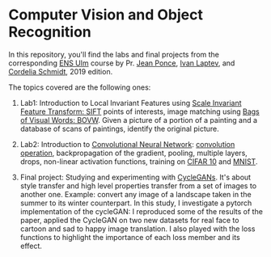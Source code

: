 # Computer Vision and Object Recognition

In this repository, you'll find the labs and final projects from the corresponding [ENS Ulm](http://www.ens.fr/en/ens/facts-and-rankings/international-rankings) course by Pr. [Jean Ponce](https://www.linkedin.com/in/jean-ponce-2302986/?originalSubdomain=fr), [Ivan Laptev](https://www.di.ens.fr/~laptev/), and [Cordelia Schmidt](https://www.linkedin.com/in/cordelia-schmid-47985a9/?originalSubdomain=fr), 2019 edition.

The topics covered are the following ones:

1. Lab1: Introduction to Local Invariant Features using [Scale Invariant Feature Transform: SIFT](https://en.wikipedia.org/wiki/Scale-invariant_feature_transform) points of interests, image matching using [Bags of Visual Words: BOVW](https://towardsdatascience.com/bag-of-visual-words-in-a-nutshell-9ceea97ce0fb). Given a picture of a portion of a painting and a database of scans of paintings, identify the original picture.

2. Lab2: Introduction to [Convolutional Neural Network](http://cs231n.github.io/convolutional-networks/): [convolution operation](https://en.wikipedia.org/wiki/Convolution), backpropagation of the gradient, pooling, multiple layers, drops, non-linear activation functions, training on [CIFAR 10](https://en.wikipedia.org/wiki/CIFAR-10) and [MNIST](http://yann.lecun.com/exdb/mnist/).

3. Final project: Studying and experimenting with [CycleGANs](https://junyanz.github.io/CycleGAN/). It's about style transfer and high level properties transfer from a set of images to another one. Example: convert any image of a landscape taken in the summer to its winter counterpart. In this study, I investigate a pytorch implementation of the cycleGAN: I reproduced some of the results of the paper, applied the CycleGAN on two new datasets for real face to cartoon and sad to happy image translation. I also played with the loss functions to highlight the importance of each loss member and its effect.
